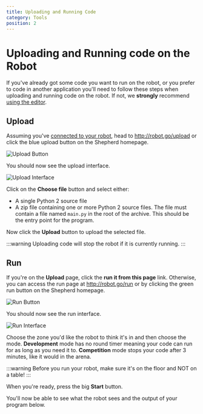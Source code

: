 ```yaml
---
title: Uploading and Running Code
category: Tools
position: 2
---
```


# Uploading and Running code on the Robot

If you've already got some code you want to run on the robot, or you prefer to code in another application you'll need
to follow these steps when uploading and running code on the robot. If not, we **strongly** recommend [using the editor](/docs/editor.md).

## Upload

Assuming you've [connected to your robot](/docs/connecting.md), head to <http://robot.go/upload> or click the blue
upload button on the Shepherd homepage.

![Upload Button](/images/shepherd-upload.png)

You should now see the upload interface.

![Upload Interface](/images/upload.png)

Click on the **Choose file** button and select either:
- A single Python 2 source file
- A zip file containing one or more Python 2 source files. The file must contain a file named `main.py` in the root of
the archive. This should be the entry point for the program.

Now click the **Upload** button to upload the selected file.

:::warning
Uploading code will stop the robot if it is currently running. 
:::

## Run

If you're on the **Upload** page, click the **run it from this page** link. Otherwise, you can access the run page at
<http://robot.go/run> or by clicking the green run button on the Shepherd homepage.

![Run Button](/images/shepherd-run.png)

You should now see the run interface.

![Run Interface](/images/run.png)

Choose the zone you'd like the robot to think it's in and then choose the mode. **Development** mode has no round timer
meaning your code can run for as long as you need it to. **Competition** mode stops your code after 3 minutes, like it
would in the arena.

:::warning
Before you run your robot, make sure it's on the floor and NOT on a table!
:::

When you're ready, press the big **Start** button.

You'll now be able to see what the robot sees and the output of your program below.
